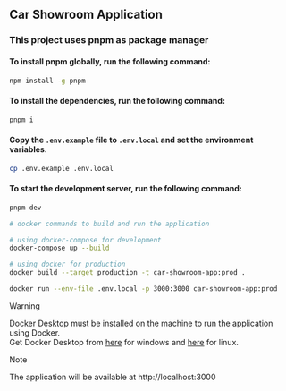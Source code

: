## Car Showroom Application

### This project uses pnpm as package manager

#### To install pnpm globally, run the following command:

```bash
npm install -g pnpm
```

#### To install the dependencies, run the following command:

```bash
pnpm i
```

#### Copy the `.env.example` file to `.env.local` and set the environment variables.

```bash
cp .env.example .env.local
```

#### To start the development server, run the following command:

```bash
pnpm dev
```

```bash
# docker commands to build and run the application

# using docker-compose for development
docker-compose up --build

# using docker for production
docker build --target production -t car-showroom-app:prod .

docker run --env-file .env.local -p 3000:3000 car-showroom-app:prod

```

> [!WARNING]
>
> Docker Desktop must be installed on the machine to run the application using Docker.  
> Get Docker Desktop from [here](https://docs.docker.com/desktop/install/windows-install/) for windows and [here](https://docs.docker.com/desktop/install/linux-install/) for linux.

> [!NOTE]
>
> The application will be available at http://localhost:3000
